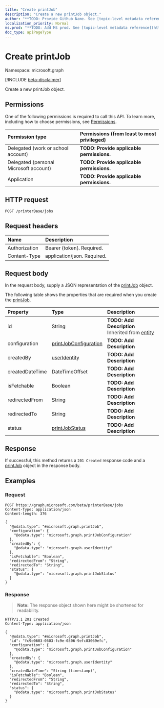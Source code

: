 ```yaml
---
title: "Create printJob"
description: "Create a new printJob object."
author: "**TODO: Provide Github Name. See [topic-level metadata reference](https://msgo.azurewebsites.net/add/document/guidelines/metadata.html#topic-level-metadata)**"
localization_priority: Normal
ms.prod: "**TODO: Add MS prod. See [topic-level metadata reference](https://msgo.azurewebsites.net/add/document/guidelines/metadata.html#topic-level-metadata)**"
doc_type: apiPageType
---
```


# Create printJob
Namespace: microsoft.graph

[!INCLUDE [beta-disclaimer](../../includes/beta-disclaimer.md)]

Create a new printJob object.

## Permissions
One of the following permissions is required to call this API. To learn more, including how to choose permissions, see [Permissions](/graph/permissions-reference).

|Permission type|Permissions (from least to most privileged)|
|:---|:---|
|Delegated (work or school account)|**TODO: Provide applicable permissions.**|
|Delegated (personal Microsoft account)|**TODO: Provide applicable permissions.**|
|Application|**TODO: Provide applicable permissions.**|

## HTTP request

<!-- {
  "blockType": "ignored"
}
-->
``` http
POST /printerBase/jobs
```

## Request headers
|Name|Description|
|:---|:---|
|Authorization|Bearer {token}. Required.|
|Content-Type|application/json. Required.|

## Request body
In the request body, supply a JSON representation of the [printJob](../resources/printjob.md) object.

The following table shows the properties that are required when you create the [printJob](../resources/printjob.md).

|Property|Type|Description|
|:---|:---|:---|
|id|String|**TODO: Add Description** Inherited from [entity](../resources/entity.md)|
|configuration|[printJobConfiguration](../resources/printjobconfiguration.md)|**TODO: Add Description**|
|createdBy|[userIdentity](../resources/useridentity.md)|**TODO: Add Description**|
|createdDateTime|DateTimeOffset|**TODO: Add Description**|
|isFetchable|Boolean|**TODO: Add Description**|
|redirectedFrom|String|**TODO: Add Description**|
|redirectedTo|String|**TODO: Add Description**|
|status|[printJobStatus](../resources/printjobstatus.md)|**TODO: Add Description**|



## Response

If successful, this method returns a `201 Created` response code and a [printJob](../resources/printjob.md) object in the response body.

## Examples

### Request
<!-- {
  "blockType": "request",
  "name": "create_printjob_from_"
}
-->
``` http
POST https://graph.microsoft.com/beta/printerBase/jobs
Content-Type: application/json
Content-length: 376

{
  "@odata.type": "#microsoft.graph.printJob",
  "configuration": {
    "@odata.type": "microsoft.graph.printJobConfiguration"
  },
  "createdBy": {
    "@odata.type": "microsoft.graph.userIdentity"
  },
  "isFetchable": "Boolean",
  "redirectedFrom": "String",
  "redirectedTo": "String",
  "status": {
    "@odata.type": "microsoft.graph.printJobStatus"
  }
}
```


### Response
>**Note:** The response object shown here might be shortened for readability.
<!-- {
  "blockType": "response",
  "truncated": true,
  "@odata.type": "microsoft.graph.printJob"
}
-->
``` http
HTTP/1.1 201 Created
Content-Type: application/json

{
  "@odata.type": "#microsoft.graph.printJob",
  "id": "fc9e0603-0603-fc9e-0306-9efc03069efc",
  "configuration": {
    "@odata.type": "microsoft.graph.printJobConfiguration"
  },
  "createdBy": {
    "@odata.type": "microsoft.graph.userIdentity"
  },
  "createdDateTime": "String (timestamp)",
  "isFetchable": "Boolean",
  "redirectedFrom": "String",
  "redirectedTo": "String",
  "status": {
    "@odata.type": "microsoft.graph.printJobStatus"
  }
}
```

